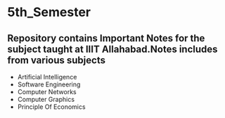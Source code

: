 # 5th_Semester

## Repository contains Important Notes for the subject taught at IIIT Allahabad.Notes includes from various subjects
  * Artificial Intelligence
  * Software Engineering
  * Computer Networks
  * Computer Graphics
  * Principle Of Economics
